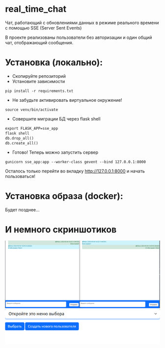 # real_time_chat

Чат, работающий с обновлениями данных в режиме реального времени с помощью 
SSE (Server Sent Events)

В проекте реализованы пользователи без авторизации и один общий чат, 
отображающий сообщения.

# Установка (локально):
<ul>
 <li> Скопируйте репозиторий </li>
 <li>Установите зависимости</li>
</ul>

    pip install -r requirements.txt

<ul>
 <li> Не забудьте активировать виртуальное окружение! </li>
</ul>

    source venv/bin/activate

<ul>
 <li> Совершите миграции БД через flask shell</li>
</ul>

    export FLASK_APP=sse_app
    flask shell
    db.drop_all()
    db.create_all()

<ul>
 <li> Готово! Теперь можно запустить сервер</li>
</ul>

    gunicorn sse_app:app --worker-class gevent --bind 127.0.0.1:8000
    
Осталось только перейти во вкладку  http://127.0.0.1:8000 и начать пользоваться!

# Установка образа (docker):
Будет позднее...

# И немного скриншотиков

<img src="screens/два%20экрана.png">

<img src="screens/выбор%20пользователя.png">
